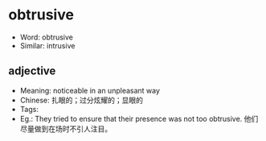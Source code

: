 # obtrusive

- Word: obtrusive
- Similar: intrusive

## adjective

- Meaning: noticeable in an unpleasant way
- Chinese: 扎眼的；过分炫耀的；显眼的
- Tags: 
- Eg.: They tried to ensure that their presence was not too obtrusive. 他们尽量做到在场时不引人注目。

